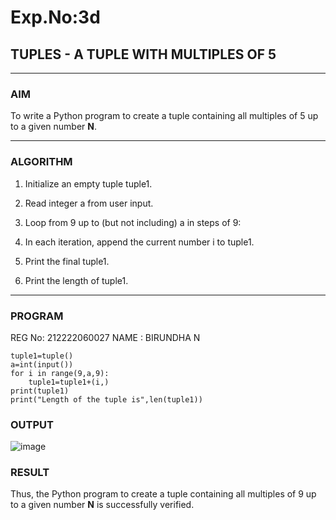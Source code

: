 # Exp.No:3d  
## TUPLES - A TUPLE WITH MULTIPLES OF 5

---

### AIM  
To write a Python program to create a tuple containing all multiples of 5 up to a given number **N**.

---

### ALGORITHM
1. Initialize an empty tuple tuple1.

2. Read integer a from user input.

3. Loop from 9 up to (but not including) a in steps of 9:

4. In each iteration, append the current number i to tuple1.

5. Print the final tuple1.

6. Print the length of tuple1.


---

### PROGRAM
REG No: 212222060027
NAME : BIRUNDHA N

```
tuple1=tuple()
a=int(input())
for i in range(9,a,9):
    tuple1=tuple1+(i,)
print(tuple1)
print("Length of the tuple is",len(tuple1))

```

### OUTPUT

![image](https://github.com/user-attachments/assets/74e4d00c-8f81-44f2-82f1-70cd7dfdf0d1)

### RESULT

Thus, the Python program to create a tuple containing all multiples of 9 up to a given number **N** is successfully verified.

